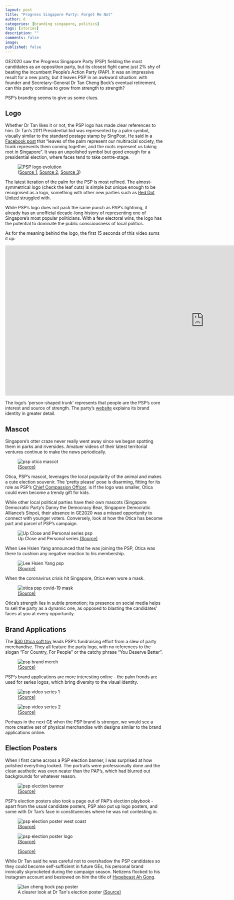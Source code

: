 ```yaml
---
layout: post
title: "Progress Singapore Party: Forget Me Not"
author: d
categories: [branding singapore, politics]
tags: [stories]
description: ""
comments: false
image: 
published: false
---
```


GE2020 saw the Progress Singapore Party (PSP) fielding the most candidates as an opposition party, but its closest fight came just 2% shy of beating the incumbent People’s Action Party (PAP). It was an impressive result for a new party, but it leaves PSP in an awkward situation: with founder and Secretary-General Dr Tan Cheng Bock’s eventual retirement, can this party continue to grow from strength to strength? 

PSP’s branding seems to give us some clues.

<h2>Logo</h2>
Whether Dr Tan likes it or not, the PSP logo has made clear references to him. Dr Tan’s 2011 Presidential bid was represented by a palm symbol, visually similar to the standard postage stamp by SingPost. He said in a <a href="https://www.facebook.com/TanChengBock/posts/163031897104687" target="_blank">Facebook post</a> that “leaves of the palm represent our multiracial society, the trunk represents them coming together, and the roots represent us taking root in Singapore”. It was an unpolished symbol but good enough for a presidential election, where faces tend to take centre-stage. 

<figure>
<img src="https://i.imgur.com/jo6IDZm.jpg" alt="PSP logo evolution">
<figcaption>(<a href="https://www.singpost.com/sites/default/files/PPI%20T%26Cs.pdf" target="_blank">Source 1</a>, <a href="https://en.wikipedia.org/wiki/2011_Singaporean_presidential_election" target="_blank">Source 2</a>, <a href="https://psp.org.sg" target="_blank">Source 3</a>)</figcaption>
</figure>

The latest iteration of the palm for the PSP is most refined. The almost-symmetrical logo (check the leaf cuts) is simple but unique enough to be recognised as a logo, something with other new parties such as <a href="https://dis-sg.github.io/creative-weekly-3/" target="_blank">Red Dot United</a> struggled with. 

While PSP’s logo does not pack the same punch as PAP’s lightning, it already has an unofficial decade-long history of representing one of Singapore’s most popular politicians. With a few electoral wins, the logo has the potential to dominate the public consciousness of local politics.

As for the meaning behind the logo, the first 15 seconds of this video sums it up:

<div class="video-responsive"><iframe width="1269" height="480" src="https://www.youtube.com/embed/XP4YnvLLGDY" frameborder="0" allow="accelerometer; autoplay; encrypted-media; gyroscope; picture-in-picture" allowfullscreen></iframe>
</div>

The logo’s ‘person-shaped trunk’ represents that people are the PSP’s core interest and source of strength. The party’s <a href="https://psp.org.sg/vision/" target="_blank">website</a> explains its brand identity in greater detail.

<h2>Mascot</h2>
Singapore’s otter craze never really went away since we began spotting them in parks and riversides. Amatuer videos of their latest territorial ventures continue to make the news periodically.

<figure>
<img src="https://i.imgur.com/9RNV1z5.jpg" alt="psp otica mascot">
<figcaption><a href="https://www.facebook.com/progresssingaporepartyofficial/photos/a.1104456406417938/1353890374807872" target="_blank">(Source)</a></figcaption>
</figure>

Otica, PSP’s mascot, leverages the local popularity of the animal and makes a cute election souvenir. The ‘pretty please’ pose is disarming, fitting for its role as PSP’s <a href="https://www.facebook.com/progresssingaporepartyofficial/photos/a.1104456406417938/1353890374807872" target="_blank">Chief Compassion Officer</a>. is If the logo was smaller, Otica could even become a trendy gift for kids. 

While other local political parties have their own mascots (Singapore Democratic Party’s Danny the Democracy Bear, Singapore Democratic Alliance’s Sinpo), their absence in GE2020 was a missed opportunity to connect with younger voters. Conversely, look at how the Otica has become part and parcel of PSP’s campaign.

<figure>
<img src="https://i.imgur.com/3XsTiu0.png" alt="Up Close and Personal series psp">
<figcaption>Up Close and Personal series <a href="https://www.youtube.com/watch?v=2j-6-L9XC2c" target="_blank">(Source)</a></figcaption>
</figure>

When Lee Hsien Yang announced that he was joining the PSP, Otica was there to cushion any negative reaction to his membership. 

<figure>
<img src="https://i.imgur.com/pvC8h2r.jpg" alt="Lee Hsien Yang psp">
<figcaption><a href="https://www.facebook.com/progresssingaporepartyofficial/photos/a.1104456406417938/1378465695683673" target="_blank">(Source)</a></figcaption>
</figure>

When the coronavirus crisis hit Singapore, Otica even wore a mask.

<figure>
<img src="https://i.imgur.com/cVnooJW.jpg" alt="otica psp covid-19 mask">
<figcaption><a href="https://www.facebook.com/progresssingaporepartyofficial/photos/a.1104456406417938/1315498191980424/" target="_blank">(Source)</a></figcaption>
</figure>

Otica’s strength lies in subtle promotion; its presence on social media helps to sell the party as a dynamic one, as opposed to blasting the candidates’ faces at you at every opportunity.  

<h2>Brand Applications</h2>
The <a href="https://psp.org.sg/psps-souvenirs-for-sale-now-come-show-your-support/" target="_blank">$30 Otica soft toy</a> leads PSP’s fundraising effort from a slew of party merchandise. They all feature the party logo, with no references to the slogan “For Country, For People” or the catchy phrase “You Deserve Better”. 

<figure>
<img src="https://i.imgur.com/GCFC2kO.jpg" alt="psp brand merch">
<figcaption><a href="https://www.facebook.com/pspwestcoast/photos/a.149276493427065/149279536760094" target="_blank">(Source)</a></figcaption>
</figure>

PSP’s brand applications are more interesting online - the palm fronds are used for series logos, which bring diversity to the visual identity.

<figure>
<img src="https://i.imgur.com/S99isx6.png" alt="psp video series 1">
<figcaption><a href="https://www.youtube.com/watch?v=2j-6-L9XC2c" target="_blank">(Source)</a></figcaption>
</figure>

<figure>
<img src="https://i.imgur.com/toY057r.png" alt="psp video series 2">
<figcaption><a href="https://www.youtube.com/watch?v=lSm1SP6yUYI" target="_blank">(Source)</a></figcaption>
</figure>

Perhaps in the next GE when the PSP brand is stronger, we would see a more creative set of physical merchandise with designs similar to the brand applications online.

<h2>Election Posters</h2>
When I first came across a PSP election banner, I was surprised at how polished everything looked. The portraits were professionally done and the clean aesthetic was even neater than the PAP’s, which had blurred out backgrounds for whatever reason.

<figure>
<img src="https://i.imgur.com/09R89pH.jpg" alt="psp election banner">
<figcaption><a href="https://www.facebook.com/kaylalowsy/photos/a.102568991401397/150365096621786" target="_blank">(Source)</a></figcaption>
</figure>

PSP’s election posters also took a page out of PAP’s election playbook - apart from the usual candidate posters, PSP also put up logo posters, and some with Dr Tan’s face in constituencies where he was not contesting in. 

<figure>
<img src="https://i.imgur.com/AtihDjI.jpg" alt="psp election poster west coast">
<figcaption><a href="https://www.todayonline.com/singapore/ge2020-hot-spots-west-coast-grc-not-all-quiet-western-front-ex-pap-man-returns-stamping" target="_blank">(Source)</a></figcaption>
</figure>

<figure>
<img src="https://i.imgur.com/adIL3k5.png" alt="psp election poster logo">
<figcaption><a href="https://www.facebook.com/progresssingaporepartyofficial/videos/1639410396219350/" target="_blank">(Source)</a></figcaption>
</figure>

<figure>
<img src="https://i.imgur.com/C4sjy1I.jpg" alt="">
<figcaption><a href="https://www.straitstimes.com/multimedia/photos/in-pictures-singaporeans-out-and-about-the-weekend-after-ge2020" target="_blank">(Source)</a></figcaption>
</figure>

While Dr Tan said he was careful not to overshadow the PSP candidates so they could become self-sufficient in future GEs, his personal brand ironically skyrocketed during the campaign season. Netizens flocked to his Instagram account and bestowed on him the title of <a href="https://www.channelnewsasia.com/news/singapore/ge2020-hypebeast-and-woke-psp-chief-tan-cheng-bock-12894060" target="_blank">Hypebeast Ah Gong</a>.

<figure>
<img src="https://i.imgur.com/fS3TXMu.jpg" alt="tan cheng bock psp poster">
<figcaption>A clearer look at Dr Tan's election poster <a href="https://www.todayonline.com/singapore/police-investigate-62-year-old-man-over-alleged-damage-psp-election-posters-jurong-west" target="_blank">(Source)</a></figcaption>
</figure>



